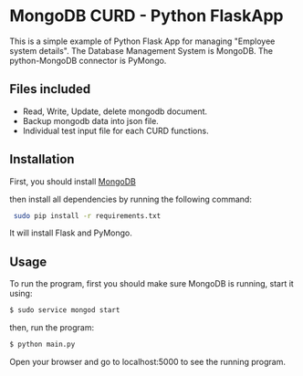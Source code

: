 # MongoDB CURD - Python FlaskApp

This is a simple example of Python Flask App for managing "Employee system details". The Database Management System is MongoDB. The python-MongoDB connector is PyMongo.

## Files included
- Read, Write, Update, delete mongodb document.
- Backup mongodb data into json file.
- Individual test input file for each CURD functions.

## Installation

First, you should install [MongoDB](https://docs.mongodb.com/manual/installation/)

then install all dependencies by running the following command:

```bash
 sudo pip install -r requirements.txt
```
It will install Flask and PyMongo.
## Usage
To run the program, first you should make sure MongoDB is running, start it using:
```cmd
$ sudo service mongod start

```
then, run the program:
```cmd
$ python main.py

```
Open your browser and go to localhost:5000 to see the running program.



